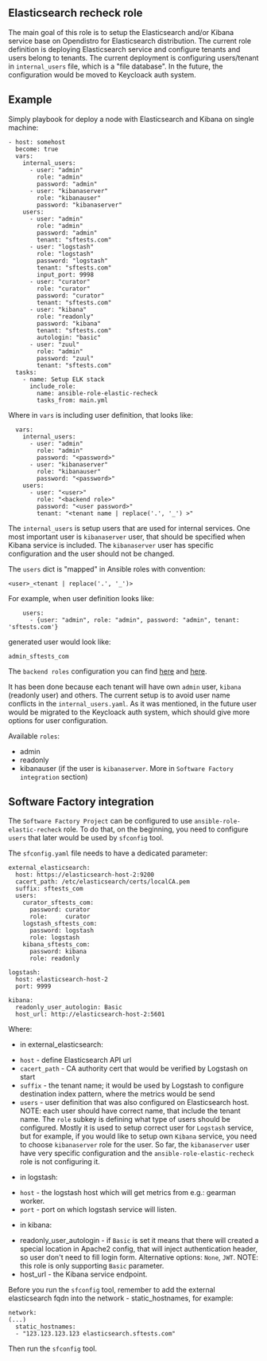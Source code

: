 Elasticsearch recheck role
--------------------------

The main goal of this role is to setup the Elasticsearch
and/or Kibana service base on Opendistro for Elasticsearch distribution.
The current role definition is deploying Elasticsearch service and
configure tenants and users belong to tenants.
The current deployment is configuring users/tenant in `internal_users`
file, which is a "file database". In the future, the configuration would be
moved to Keycloack auth system.

Example
-------

Simply playbook for deploy a node with Elasticsearch and Kibana
on single machine:

```
- host: somehost
  become: true
  vars:
    internal_users:
      - user: "admin"
        role: "admin"
        password: "admin"
      - user: "kibanaserver"
        role: "kibanauser"
        password: "kibanaserver"
    users:
      - user: "admin"
        role: "admin"
        password: "admin"
        tenant: "sftests.com"
      - user: "logstash"
        role: "logstash"
        password: "logstash"
        tenant: "sftests.com"
        input_port: 9998
      - user: "curator"
        role: "curator"
        password: "curator"
        tenant: "sftests.com"
      - user: "kibana"
        role: "readonly"
        password: "kibana"
        tenant: "sftests.com"
        autologin: "basic"
      - user: "zuul"
        role: "admin"
        password: "zuul"
        tenant: "sftests.com"
  tasks:
    - name: Setup ELK stack
      include_role:
        name: ansible-role-elastic-recheck
        tasks_from: main.yml
```

Where in `vars` is including user definition, that looks like:

```
  vars:
    internal_users:
      - user: "admin"
        role: "admin"
        password: "<password>"
      - user: "kibanaserver"
        role: "kibanauser"
        password: "<password>"
    users:
      - user: "<user>"
        role: "<backend role>"
        password: "<user password>"
        tenant: "<tenant name | replace('.', '_') >"
```

The `internal_users` is setup users that are used for internal services.
One most important user is `kibanaserver` user, that should be specified
when Kibana service is included. The `kibanaserver` user has specific
configuration and the user should not be changed.

The `users` dict is "mapped" in Ansible roles with convention:

```
<user>_<tenant | replace('.', '_')>
```

For example, when user definition looks like:
```
    users:
      - {user: "admin", role: "admin", password: "admin", tenant: 'sftests.com'}
```
generated user would look like:
```
admin_sftests_com
```

The `backend roles` configuration you can find [here](https://opendistro.github.io/for-elasticsearch-docs/docs/security/configuration/configuration/#backend-configuration)
and [here](https://opendistro.github.io/for-elasticsearch-docs/docs/security/access-control/users-roles/#rolesyml).

It has been done because each tenant will have own `admin` user,
`kibana` (readonly user) and others. The current setup is to avoid user name
conflicts in the `internal_users.yaml`. As it was mentioned, in the future
user would be migrated to the Keycloack auth system, which should give
more options for user configuration.

Available `roles`:
- admin
- readonly
- kibanauser (if the user is `kibanaserver`. More in `Software Factory integration` section)


Software Factory integration
----------------------------

The `Software Factory Project` can be configured to use `ansible-role-elastic-recheck`
role. To do that, on the beginning, you need to configure `users` that
later would be used by `sfconfig` tool.

The `sfconfig.yaml` file needs to have a dedicated parameter:

```
external_elasticsearch:
  host: https://elasticsearch-host-2:9200
  cacert_path: /etc/elasticsearch/certs/localCA.pem
  suffix: sftests_com
  users:
    curator_sftests_com:
      password: curator
      role:     curator
    logstash_sftests_com:
      password: logstash
      role: logstash
    kibana_sftests_com:
      password: kibana
      role: readonly

logstash:
  host: elasticsearch-host-2
  port: 9999

kibana:
  readonly_user_autologin: Basic
  host_url: http://elasticsearch-host-2:5601
```

Where:

* in external_elasticsearch:
- `host` - define Elasticsearch API url
- `cacert_path` - CA authority cert that would be verified by Logstash on start
- `suffix` - the tenant name; it would be used by Logstash to configure
             destination index pattern, where the metrics would be send
- `users` - user definition that was also configured on Elasticsearch host.
            NOTE: each user should have correct name, that include the
            tenant name. The `role` subkey is defining what type of users
            should be configured. Mostly it is used to setup correct user
            for `Logstash` service, but for example, if you would like to setup
            own `Kibana` service, you need to choose `kibanaserver` role
            for the user. So far, the `kibanaserver` user have very specific
            configuration and the `ansible-role-elastic-recheck` role is not
            configuring it.

* in logstash:
- `host` - the logstash host which will get metrics from e.g.: gearman worker.
- `port` - port on which logstash service will listen.

* in kibana:
- readonly_user_autologin - if `Basic` is set it means that there will created
                            a special location in Apache2 config, that will
                            inject authentication header, so user don't need
                            to fill login form.
                            Alternative options: `None`, `JWT`.
                            NOTE: this role is only supporting `Basic`
                            parameter.
- host_url - the Kibana service endpoint.

Before you run the `sfconfig` tool, remember to add the external elasticsearch
fqdn into the network - static_hostnames, for example:

```
network:
(...)
  static_hostnames:
  - "123.123.123.123 elasticsearch.sftests.com"
```

Then run the `sfconfig` tool.
